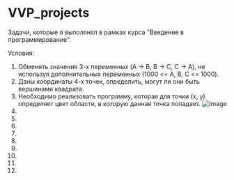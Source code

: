 # VVP_projects
Задачи, которые я выполянял в рамках курса "Введение в программирование".

Условия:
1. Обменять значения 3-х переменных (A -> B, B -> C, C -> A), не используя
дополнительных переменных (1000 <= A, B, C <= 1000).
2. Даны координаты 4-х точек, определить, могут ли они быть вершинами квадрата.
3.  Необходимо реализовать программу, которая для точки (x, y)
определяет цвет области, в которую данная точка попадает. 
![image](https://user-images.githubusercontent.com/109358996/215769734-6bdeb9dd-6b5c-462e-8869-fc35fb042fe2.png)
4.
5.
6.
7.
8.
9.
10.
11.
12.
